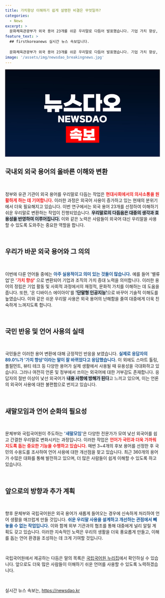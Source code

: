 ```yaml
---
title: 가치향상 이해하기 쉽게 설명한 비결은 무엇일까?
categories:
  - News
excerpt: >
  문화체육관광부가 외국 용어 23개를 쉬운 우리말로 다듬어 발표했습니다. 기업 가치 향상, 단말형 인공지능 등의 용어가 주목받고 있으며, 국민의 57%는 낯선 외국어가 이해에 방해가 된다고 응답했습니다. 지금 어떤 변화가 일어나고 있는지 확인해 보세요!
feature_text: >
  ## firstkoreanews 실시간 뉴스 속보입니다.

  문화체육관광부가 외국 용어 23개를 쉬운 우리말로 다듬어 발표했습니다. 기업 가치 향상, 단말형 인공지능 등의 용어가 주목받고 있으며, 국민의 57%는 낯선 외국어가 이해에 방해가 된다고 응답했습니다. 지금 어떤 변화가 일어나고 있는지 확인해 보세요!
image: '/assets/img/newsdao_breakingnews.jpg'
---
```


<p><img src="/assets/img/newsdao_breakingnews.jpg" alt="firstkoreanews 속보" /></p>

<h2 data-ke-size="size26">국내외 외국 용어의 올바른 이해와 변환</h2>

<p data-ke-size="size16">&nbsp;</p>

<p>정부와 유관 기관이 외국 용어를 우리말로 다듬는 작업은 <b><span style="color: #ee2323;">현대사회에서의 의사소통을 원활하게 하는 데 기여합니다.</span></b> 이러한 과정은 외국어 사용이 증가하고 있는 현재의 분위기에서 더욱 필요해지고 있습니다. 이번 연구에서는 외국 용어 23개를 선정하여 이해하기 쉬운 우리말로 변환하는 작업이 진행되었습니다. <b><span style="background-color: #21538527;">우리말로의 다듬음은 대중의 생각과 효용성을 반영하여 이루어집니다.</span></b> 이와 같은 노력은 사람들이 외국어 대신 우리말을 사용할 수 있도록 도와주는 중요한 역할을 합니다. </p>

<p data-ke-size="size16">&nbsp;</p>

<h2 data-ke-size="size26">우리가 바꾼 외국 용어와 그 의의</h2>

<p data-ke-size="size16">&nbsp;</p>

<p>이번에 다룬 언어들 중에는 <b><span style="color: #1a5490;">아주 실용적이고 의미 있는 것들이 많습니다.</span></b> 예를 들어 '밸류업'은 <b><span style="color: #ee2323;"> '가치 향상' </span></b>으로 변환되어 기업과 조직의 가치 증대 노력을 의미합니다. 이러한 용어의 정립은 기업 활동 및 사회적 과정에서의 재정적, 문화적 가치를 이해하는 데 도움을 줍니다. 또한, '온 디바이스 에이아이'를 <b><span style="background-color: #21538527;">'단말형 인공지능'</span></b>으로 바꾸어 기술적 이해도를 높였습니다. 이와 같은 쉬운 우리말 사용은 외국 용어의 난해함을 줄여 대중에게 더욱 친숙하게 느껴지도록 합니다.</p>

<p data-ke-size="size16">&nbsp;</p>

<h2 data-ke-size="size26">국민 반응 및 언어 사용의 실태</h2>

<p data-ke-size="size16">&nbsp;</p>

<p>국민들은 이러한 용어 변환에 대해 긍정적인 반응을 보였습니다. <b><span style="color: #1a5490;">실제로 응답자의 89.0%가 '가치 향상'이라는 말이 잘 바뀌었다고 응답했습니다.</span></b> 이 외에도 스마트 톨링, 풀필먼트, 뷰티 테크 등 다양한 용어가 실제 생활에서 사용될 때 유용성을 극대화하고 있습니다. 그러나 여전히 언론 및 정부에서 쓰이는 외국어에 대한 거부감도 존재합니다. 응답자의 절반 이상이 낯선 외국어가 <b><span style="background-color: #21538527;">내용 사항에 방해가 된다</span></b>고 느끼고 있으며, 이는 언론의 외국어 사용에 대한 불편함으로 번지고 있습니다. </p>

<p data-ke-size="size16">&nbsp;</p>

<h2 data-ke-size="size26">새말모임과 언어 순화의 필요성</h2>

<p data-ke-size="size16">&nbsp;</p>

<p>문체부와 국립국어원이 주도하는 <b><span style="color: #1a5490;">'새말모임'</span></b>은 다양한 전문가가 모여 낯선 외국어를 쉽고 간결한 우리말로 변화시키는 과정입니다. 이러한 작업은 <b><span style="color: #ee2323;">언어가 국민과 더욱 가까워지도록 돕는 중요한 기능을 수행하고 있습니다.</span></b> 매번 3~4개의 후보 용어를 선정한 후 국민의 수용도를 조사하여 언어 사용에 대한 개선점을 찾고 있습니다. 최근 360개의 용어가 수많은 대화를 통해 발전하고 있으며, 더 많은 사람들이 쉽게 이해할 수 있도록 하고 있습니다.</p>

<p data-ke-size="size16">&nbsp;</p>

<h2 data-ke-size="size26">앞으로의 방향과 추가 계획</h2>

<p data-ke-size="size16">&nbsp;</p>

<p>향후 문체부와 국립국어원은 외국 용어가 새롭게 들어오는 경우에 신속하게 처리하여 언어 생활을 매끄럽게 만들 것입니다. <b><span style="color: #1a5490;">쉬운 우리말 사용을 설계하고 개선하는 관점에서 빼놓을 수 없는 작업입니다.</span></b> 이와 함께 외부 기관과의 협조를 통해 대중에게 널리 알릴 계획도 갖고 있습니다. 이러한 지속적인 노력은 우리의 생활을 더욱 풍요롭게 만들고, 이해를 돕는 언어 환경을 조성하는 데 크게 기여할 것입니다. </p>

<p data-ke-size="size16">&nbsp;</p>

<p>국립국어원에서 제공하는 다듬은 말의 목록은 <a href="www.korean.go.kr">국립국어원 누리집</a>에서 확인하실 수 있습니다. 앞으로도 더욱 많은 사람들이 이해하기 쉬운 언어를 사용할 수 있도록 노력하겠습니다. </p>

<p data-ke-size="size16">&nbsp;</p>
실시간 뉴스 속보는, <a href="https://newsdao.kr" rel="dofollow">https://newsdao.kr</a>


